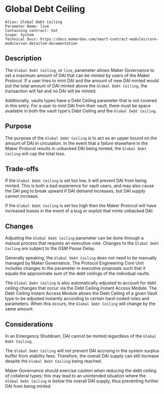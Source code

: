 # Global Debt Ceiling

```
Alias: Global Debt Ceiling
Parameter Name: line
Containing contract: Vat
Scope: System
Technical Docs: https://docs.makerdao.com/smart-contract-modules/core-module/vat-detailed-documentation
```

## Description

The `Global Debt Ceiling`, or `line`, parameter allows Maker Governance to set a maximum amount of DAI that can be minted by users of the Maker Protocol. If a user tries to mint DAI and the amount of new DAI minted would put the total amount of DAI minted above the `Global Debt Ceiling`, the transaction will fail and no DAI will be minted.

Additionally, vaults types have a Debt Ceiling parameter that is not covered in this entry. For a user to mint DAI from their vault, there must be space available in both the vault type's Debt Ceiling and the `Global Debt Ceiling`.

## Purpose

The purpose of the `Global Debt Ceiling` is to act as an upper bound on the amount of DAI in circulation. In the event that a failure elsewhere in the Maker Protocol results in unbacked DAI being minted, the `Global Debt Ceiling` will cap the total loss. 

## Trade-offs

If the `Global Debt Ceiling` is set too low, it will prevent DAI from being minted. This is both a bad experience for vault users, and may also cause the DAI peg to break upward if DAI demand increases, but DAI supply cannot increase.

If the `Global Debt Ceiling` is set too high then the Maker Protocol will have increased losses in the event of a bug or exploit that mints unbacked DAI.

## Changes

Adjusting the `Global Debt Ceiling` parameter can be done through a manual process that requires an executive vote. Changes to the `Global Debt Ceiling` are subject to the GSM Pause Delay.

Generally speaking, the `Global Debt Ceiling` does not need to be manually managed by Maker Governance. The Protocol Engineering Core Unit includes changes to the parameter in executive proposals such that it equals the approximate sum of the debt ceilings of the individual vaults.

The `Global Debt Ceiling` is also automatically adjusted to account for debt ceiling changes that occur via the Debt Ceiling Instant Access Module. The Debt Ceiling Instant Access Module allows the Debt Ceiling of a given Vault type to be adjusted instantly according to certain hard-coded rules and parameters. When this occurs, the `Global Debt Ceiling` will change by the same amount.

## Considerations

In an Emergency Shutdown, DAI cannot be minted regardless of the `Global Debt Ceiling`.

The `Global Debt Ceiling` will not prevent DAI accruing in the system surplus buffer from stability fees. Therefore, the overall DAI supply can still increase despite the `Global Debt Ceiling` being reached.

Maker Governance should exercise caution when reducing the debt ceiling of collateral types; this may lead to an unintended situation where the `Global Debt Ceiling` is below the overall DAI supply, thus preventing further DAI from being minted.